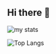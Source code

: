 ## Hi there 👋


<img  alt="my stats" src="https://github-readme-stats.vercel.app/api?username=borchekojikj&show_icons=true"> </img>

![Top Langs](https://github-readme-stats.vercel.app/api/top-langs/?username=borchekojikj&layout=compact)
<!--
**borchekojikj/borchekojikj** is a ✨ _special_ ✨ repository because its `README.md` (this file) appears on your GitHub profile.

Here are some ideas to get you started:

- 🔭 I’m currently working on ...
- 🌱 I’m currently learning ...
- 👯 I’m looking to collaborate on ...
- 🤔 I’m looking for help with ...
- 💬 Ask me about ...
- 📫 How to reach me: ...
- 😄 Pronouns: ...
- ⚡ Fun fact: ...
-->
